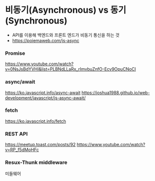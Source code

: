 # 비동기(Asynchronous) vs 동기(Synchronous)

- API를 이용해 백엔드와 프론트 엔드가 비동기 통신을 하는 것
- https://poiemaweb.com/js-async

### Promise

https://www.youtube.com/watch?v=0NsJsBdYVHI&list=PLBNdLLaRx_rImvbuZnfO-Ecv9OpuCNoCl

### async/await

https://ko.javascript.info/async-await
https://joshua1988.github.io/web-development/javascript/js-async-await/

### fetch

https://ko.javascript.info/fetch

### REST API

https://meetup.toast.com/posts/92
https://www.youtube.com/watch?v=RP_f5dMoHFc

### Resux-Thunk middleware

미들웨어
